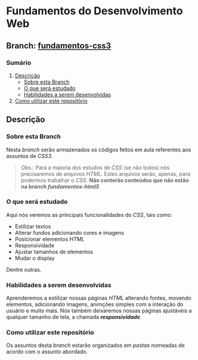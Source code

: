 # Fundamentos do Desenvolvimento Web
## Branch: <u>fundamentos-css3</u>

### Sumário
1. [Descrição](#descrição)
    - [Sobre esta Branch](#sobre-esta-branch)
    - [O que será estudado](#o-que-será-estudado)
    - [Habilidades a serem desenvolvidas](#habilidades-a-serem-desenvolvidas)
2. [Como utilizar este repositório](#como-utilizar-este-repositório)

## Descrição

### Sobre esta Branch

Nesta _branch_ serão armazenados os códigos feitos em aula referentes aos assuntos de *_CSS3_*.

>_Obs_.: Para a maioria dos estudos de _CSS_ (se não todos) nós precisaremos de arquivos _HTML_. Estes arquivos serão, apenas, para podermos trabalhar o _CSS_. **Não conterão conteúdos que não estão na branch _fundamentos-html5_**

### O que será estudado

Aqui nós veremos as principais funcionalidades do _CSS_, tais como:

- Estilizar textos
- Alterar fundos adicionando cores e imagens
- Posicionar elementos _HTML_
- Responsividade
- Ajustar tamanhos de elementos
- Mudar o display

Dentre outras.

### Habilidades a serem desenvolvidas

Aprenderemos a estilizar nossas páginas _HTML_ alterando fontes, movendo elementos, adicionando imagens, animções simples com a interação do usuário e muito mais. Nós também deixaremos nossas páginas ajustáveis a qualquer tamanho de tela, a chamada **_responsividade_**.

### Como utilizar este repositório

Os assuntos desta _branch_ estarão organizados em _pastas_ nomeadas de acordo com o assunto abordado.
